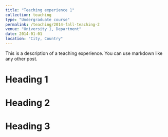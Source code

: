 ```yaml
---
title: "Teaching experience 1"
collection: teaching
type: "Undergraduate course"
permalink: /teaching/2014-fall-teaching-2
venue: "University 1, Department"
date: 2014-01-01
location: "City, Country"
---
```


This is a description of a teaching experience. You can use markdown like any other post.

Heading 1
======

Heading 2
======

Heading 3
======